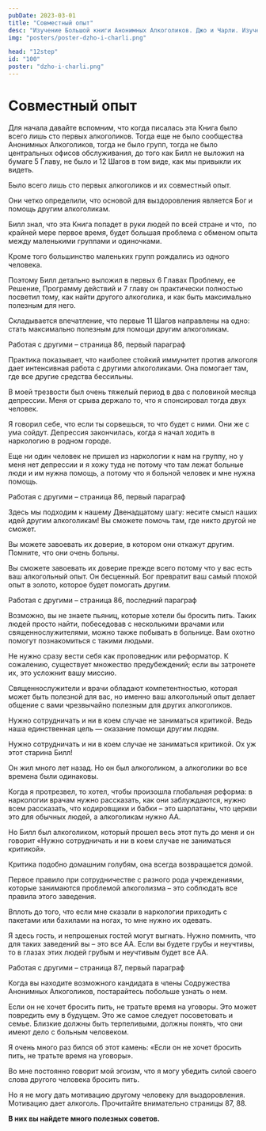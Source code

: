 ```yaml
---
pubDate: 2023-03-01
title: "Cовместный опыт"
desc: "Изучение Большой книги Анонимных Алкоголиков. Джо и Чарли. Изучение БК. (099)"
img: "posters/poster-dzho-i-charli.png"

head: "12step"
id: "100"
poster: "dzho-i-charli.png"
---
```


# Cовместный опыт

Для начала давайте вспомним, что когда писалась эта Книга было всего лишь сто первых алкоголиков. Тогда еще не было сообщества Анонимных Алкоголиков, тогда не было групп, тогда не было центральных офисов обслуживания, до того как Билл не выложил на бумаге 5 Главу, не было и 12 Шагов в том виде, как мы привыкли их видеть.

Было всего лишь сто первых алкоголиков и их совместный опыт.

Они четко определили, что основой для выздоровления является Бог и помощь другим алкоголикам.

Билл знал, что эта Книга попадет в руки людей по всей стране и что,  по крайней мере первое время, будет большая проблема с обменом опыта между маленькими группами и одиночками.

Кроме того большинство маленьких групп рождались из одного человека.

Поэтому Билл детально выложил в первых 6 Главах Проблему, ее Решение, Программу действий и 7 главу он практически полностью посветил тому, как найти другого алкоголика, и как быть максимально полезным для него.

Складывается впечатление, что первые 11 Шагов направлены на одно: стать максимально полезным для помощи другим алкоголикам.

Работая с другими – страница 86, первый параграф

Практика показывает, что наиболее стойкий иммунитет против алкоголя дает интенсивная работа с другими алкоголиками. Она помогает там, где все другие средства бессильны.

В моей трезвости был очень тяжелый период в два с половиной месяца депрессии. Меня от срыва держало то, что я спонсировал тогда двух человек.

Я говорил себе, что если ты сорвешься, то что будет с ними. Они же с ума сойдут. Депрессия закончилась, когда я начал ходить в наркологию в родном городе.

Еще ни один человек не пришел из наркологии к нам на группу, но у меня нет депрессии и я хожу туда не потому что там лежат больные люди и им нужна помощь, а потому что я больной человек и мне нужна помощь.

Работая с другими – страница 86, первый параграф

Здесь мы подходим к нашему Двенадцатому шагу: несите смысл наших идей другим алкоголикам! Вы сможете помочь там, где никто другой не сможет.

Вы можете завоевать их доверие, в котором они откажут другим. Помните, что они очень больны.

Вы сможете завоевать их доверие прежде всего потому что у вас есть ваш алкогольный опыт. Он бесценный. Бог превратит ваш самый плохой опыт в золото, которое будет помогать другим.

Работая с другими – страница 86, последний параграф

Возможно, вы не знаете пьяниц, которые хотели бы бросить пить. Таких людей просто найти, побеседовав с несколькими врачами или священнослужителями, можно также побывать в больнице. Вам охотно помогут познакомиться с такими людьми.

Не нужно сразу вести себя как проповедник или реформатор. К сожалению, существует множество предубеждений; если вы затронете их, это усложнит вашу миссию.

Священнослужители и врачи обладают компетентностью, которая может быть полезной для вас, но именно ваш алкогольный опыт делает общение с вами чрезвычайно полезным для других алкоголиков.

Нужно сотрудничать и ни в коем случае не заниматься критикой. Ведь наша единственная цель — оказание помощи другим людям.

Нужно сотрудничать и ни в коем случае не заниматься критикой. Ох уж этот старина Билл!

Он жил много лет назад. Но он был алкоголиком, а алкоголики во все времена были одинаковы.

Когда я протрезвел, то хотел, чтобы произошла глобальная реформа: в наркологии врачам нужно рассказать, как они заблуждаются, нужно всем рассказать, что кодировщики и бабки – это шарлатаны, что церкви это для обычных людей, а алкоголикам нужно АА.

Но Билл был алкоголиком, который прошел весь этот путь до меня и он говорит «Нужно сотрудничать и ни в коем случае не заниматься критикой».

Критика подобно домашним голубям, она всегда возвращается домой.

Первое правило при сотрудничестве с разного рода учреждениями, которые занимаются проблемой алкоголизма – это соблюдать все правила этого заведения.

Вплоть до того, что если мне сказали в наркологии приходить с пакетами или бахилами на ногах, то мне нужно их одевать.

Я здесь гость, и непрошеных гостей могут выгнать. Нужно помнить, что для таких заведений вы – это все АА. Если вы будете грубы и неучтивы, то в глазах этих людей грубым и неучтивым будет все АА.

Работая с другими – страница 87, первый параграф

Когда вы находите возможного кандидата в члены Содружества Анонимных Алкоголиков, постарайтесь побольше узнать о нем.

Если он не хочет бросить пить, не тратьте время на уговоры. Это может повредить ему в будущем. Это же самое следует посоветовать и семье. Близкие должны быть терпеливыми, должны понять, что они имеют дело с больным человеком.

Я очень много раз бился об этот камень: «Если он не хочет бросить пить, не тратьте время на уговоры».

Во мне постоянно говорит мой эгоизм, что я могу убедить силой своего слова другого человека бросить пить.

Но я не могу дать мотивацию другому человеку для выздоровления. Мотивацию дает алкоголь.
Прочитайте внимательно страницы 87, 88.

**В них вы найдете много полезных советов.**
